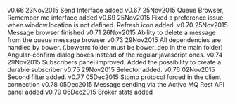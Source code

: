 v0.66 23Nov2015	Send Interface added
v0.67 25Nov2015	Queue Browser, Remember me interface added
v0.69 25Nov2015	Fixed a preference issue when window.location is not defined. Refresh icon added.
v0.70 25Nov2015	Message browser finished
v0.71 26Nov2015 Ability to delete a message from the queue message browser
v0.73 29Nov2015 All dependencies are handled by bower. (.bowerrc folder must be bower_dep in the main folder) Angular-confirm dialog boxes instead of the regular javascript ones.
v0.74 29Nov2015 Subscribers panel improved. Added the possibility to create a durable subscriber
v0.75 29Nov2015 Selector added.
v0.76 02Nov2015 Second filter added.
v0.77 05Dec2015 Stomp protocol forced in the client connection
v0.78 05Dec2015 Message sending via the Active MQ Rest API panel added
v0.79 06Dec2015 Broker stats added